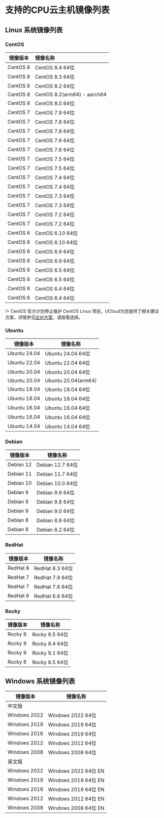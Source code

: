 # 支持的CPU云主机镜像列表

## Linux 系统镜像列表

### CentOS

| 镜像版本 | 镜像名称                    |
| -------- | :-------------------------- |
| CentOS 8 | CentOS 8.4 64位             |
| CentOS 8 | CentOS 8.3 64位             |
| CentOS 8 | CentOS 8.2 64位             |
| CentOS 8 | CentOS 8.2(arm64) - aarch64 |
| CentOS 8 | CentOS 8.0 64位             |
| CentOS 7 | CentOS 7.9 64位             |
| CentOS 7 | CentOS 7.8 64位             |
| CentOS 7 | CentOS 7.8 64位             |
| CentOS 7 | CentOS 7.6 64位             |
| CentOS 7 | CentOS 7.6 64位             |
| CentOS 7 | CentOS 7.5 64位             |
| CentOS 7 | CentOS 7.5 64位             |
| CentOS 7 | CentOS 7.4 64位             |
| CentOS 7 | CentOS 7.4 64位             |
| CentOS 7 | CentOS 7.3 64位             |
| CentOS 7 | CentOS 7.3 64位             |
| CentOS 7 | CentOS 7.2 64位             |
| CentOS 7 | CentOS 7.2 64位             |
| CentOS 6 | CentOS 6.10 64位            |
| CentOS 6 | CentOS 6.10 64位            |
| CentOS 6 | CentOS 6.9 64位             |
| CentOS 6 | CentOS 6.9 64位             |
| CentOS 6 | CentOS 6.5 64位             |
| CentOS 6 | CentOS 6.5 64位             |
| CentOS 6 | CentOS 6.4 64位             |
| CentOS 6 | CentOS 6.4 64位             |

!> CentOS 官方计划停止维护 CentOS Linux 项目，UCloud为您提供了相关建议方案，详情参见[应对方案](https://docs.ucloud.cn/uhost/introduction/image/Regarding_CentOS_EOL)，请按需选择。

### Ubuntu

| 镜像版本     | 镜像名称            |
| ------------ | ------------------- |
| Ubuntu 24.04 | Ubuntu 24.04 64位   |
| Ubuntu 22.04 | Ubuntu 22.04 64位   |
| Ubuntu 20.04 | Ubuntu 20.04 64位   |
| Ubuntu 20.04 | Ubuntu 20.04(arm64) |
| Ubuntu 18.04 | Ubuntu 18.04 64位   |
| Ubuntu 18.04 | Ubuntu 18.04 64位   |
| Ubuntu 16.04 | Ubuntu 16.04 64位   |
| Ubuntu 16.04 | Ubuntu 16.04 64位   |
| Ubuntu 14.04 | Ubuntu 14.04 64位   |

### Debian

| 镜像版本  | 镜像名称         |
| --------- | ---------------- |
| Debian 12 | Debian 12.7 64位 |
| Debian 11 | Debian 11.7 64位 |
| Debian 10 | Debian 10.0 64位 |
| Debian 9  | Debian 9.9 64位  |
| Debian 9  | Debian 9.8 64位  |
| Debian 9  | Debian 9.0 64位  |
| Debian 8  | Debian 8.8 64位  |
| Debian 8  | Debian 8.2 64位  |

### RedHat

| 镜像版本 | 镜像名称        |
| -------- | --------------- |
| RedHat 8 | RedHat 8.3 64位 |
| RedHat 7 | RedHat 7.9 64位 |
| RedHat 7 | RedHat 7.6 64位 |
| RedHat 6 | RedHat 6.6 64位 |

### Rocky

| 镜像版本 | 镜像名称       |
| -------- | -------------- |
| Rocky 9  | Rocky 9.5 64位 |
| Rocky 9  | Rocky 9.4 64位 |
| Rocky 9  | Rocky 9.1 64位 |
| Rocky 8  | Rocky 8.5 64位 |

## Windows 系统镜像列表

| 镜像版本     | 镜像名称             |
| ------------ | -------------------- |
| 中文版       |                      |
| Windows 2022 | Windows 2022 64位    |
| Windows 2019 | Windows 2019 64位    |
| Windows 2016 | Windows 2019 64位    |
| Windows 2012 | Windows 2012 64位    |
| Windows 2008 | Windows 2008 64位    |
| 英文版       |                      |
| Windows 2022 | Windows 2022 64位 EN |
| Windows 2019 | Windows 2019 64位 EN |
| Windows 2016 | Windows 2019 64位 EN |
| Windows 2012 | Windows 2012 64位 EN |
| Windows 2008 | Windows 2008 64位 EN |

